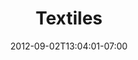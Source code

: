 ---
title: "Textiles"
date: 2012-09-02T13:04:01-07:00
draft: false

image: aromarina-1200x900.jpeg

subTitle: Perfect for any sewing projects

---